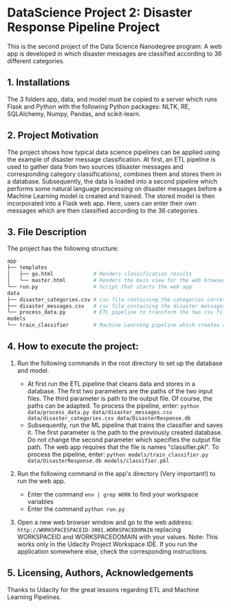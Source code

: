 # DataScience Project 2: Disaster Response Pipeline Project
This is the second project of the Data Science Nanodegree program: A web app is developed in which disaster messages are classified according to 36 different categories.

## 1. Installations
The 3 folders app, data, and model must be copied to a server which runs Flask and Python with the following Python packages: NLTK, RE, SQLAlchemy, Numpy, Pandas, and scikit-learn.

## 2. Project Motivation
The project shows how typical data science pipelines can be applied using the example of disaster message classification. At first, an ETL pipeline is used to gather data from two sources (disaster messages and corresponding category classifications), combines them and stores them in a database. Subsequently, the data is loaded into a second pipeline which performs some natural language processing on disaster messages before a Machine Learning model is created and trained. The stored model is then incorporated into a Flask web app. Here, users can enter their own messages which are then classified according to the 36 categories.

## 3. File Description
The project has the following structure:
```bash
app
├── templates
│   ├── go.html             # Renders classification results
│   └── master.html         # Renders the main view for the web browser including database statistics
└── run.py                  # Script that starts the web app
data
├── disaster_categories.csv # csv file containing the categories corresponding to the messages in disaster_messages.csv
├── disaster_messages.csv   # csv file containing the disaster messages
└── process_data.py         # ETL pipeline to transform the two csv files into one SQLite database
models
└── train_classifier        # Machine Learning pipeline which creates a multi-categorial classifier and stores it as a pickle-file
```

## 4. How to execute the project:
1. Run the following commands in the root directory to set up the database and model.
    - At first run the ETL pipeline that cleans data and stores in a database. The first two parameters are the paths of the two input files. The third parameter is path to the output file. Of course, the paths can be adapted. To process the pipeline, enter:
        `python data/process_data.py data/disaster_messages.csv data/disaster_categories.csv data/DisasterResponse.db`
    - Subsequently, run the ML pipeline that trains the classifier and saves it. The first parameter is the path to the previously created database. Do not change the second parameter which specifies the output file path. The web app requires that the file is names "classifier.pkl". To process the pipeline, enter:
        `python models/train_classifier.py data/DisasterResponse.db models/classifier.pkl`

2. Run the following command in the app's directory (Very important!) to run the web app.
	- Enter the command `env | grep WORK` to find your workspace variables
	- Enter the command `python run.py`
    
3. Open a new web browser window and go to the web address: 
	`http://WORKSPACESPACEID-3001.WORKSPACEDOMAIN` replacing WORKSPACEID and WORKSPACEDOMAIN with your values. Note: This works only in the Udacity Project Workspace IDE. If you run the application somewhere else, check the corresponding instructions. 

## 5. Licensing, Authors, Acknowledgements
Thanks to Udacity for the great lessons regarding ETL and Machine Learning Pipelines.
